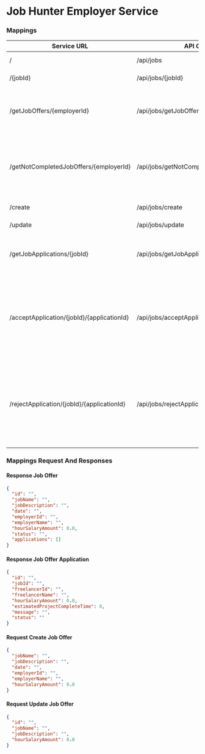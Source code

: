 # Job Hunter Employer Service

### Mappings

| Service URL | API Gateway URL | Method | Description |
| ------ | ------ | ------ | ------ |
| / | /api/jobs | GET | Get All Job Offers |
| /{jobId} | /api/jobs/{jobId} | GET | Get the Job Offer by Id |
| /getJobOffers/{employerId} | /api/jobs/getJobOffers/{employerId} | GET | Get all Job Offers made by the Employer with the id of "employerId" |
| /getNotCompletedJobOffers/{employerId} | /api/jobs/getNotCompletedJobOffers/{employerId} | GET | Get all Job Offers with status not COMPLETED made by the Employer with the id of "employerId" |
| /create | /api/jobs/create | POST | Create a new Job Offer |
| /update | /api/jobs/update | POST | Update a Job Offer |
| /getJobApplications/{jobId} | /api/jobs/getJobApplications/{jobId} | GET | Get All the Job Applications of the Job Offer with the id of "jobId" |
| /acceptApplication/{jobId}/{applicationId} | /api/jobs/acceptApplication/{jobId}/{applicationId} | POST | Application Status Will be changed to "ACCEPTED" for the Application with the id "applicationId" for the Job Offer with the id "jobId" |
| /rejectApplication/{jobId}/{applicationId} | /api/jobs/rejectApplication/{jobId}/{applicationId} | POST | Application Status Will be changed to "REJECTED" for the Application with the id "applicationId" for the Job Offer with the id "jobId" |

### Mappings Request And Responses

#### Response Job Offer

```json
{
  "id": "",
  "jobName": "",
  "jobDescription": "",
  "date": "",
  "employerId": "",
  "employerName": "",
  "hourSalaryAmount": 0.0,
  "status": "",
  "applications": []
}
```

#### Response Job Offer Application

```json
{
  "id": "",
  "jobId": "",
  "freelancerId": "",
  "freelancerName": "",
  "hourSalaryAmount": 0.0,
  "estimatedProjectCompleteTime": 0,
  "message": "",
  "status": ""
}
```

#### Request Create Job Offer

```json
{
  "jobName": "",
  "jobDescription": "",
  "date": "",
  "employerId": "",
  "employerName": "",
  "hourSalaryAmount": 0.0
}
```

#### Request Update Job Offer

```json
{
  "id": "",
  "jobName": "",
  "jobDescription": "",
  "hourSalaryAmount": 0.0
}
```


